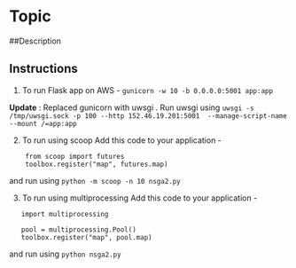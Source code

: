# Topic
##Description
## Instructions
1. To run Flask app on AWS - ```gunicorn -w 10 -b 0.0.0.0:5001 app:app```

**Update** : Replaced gunicorn with uwsgi . 
Run uwsgi using ```uwsgi -s /tmp/uwsgi.sock -p 100 --http 152.46.19.201:5001  --manage-script-name --mount /=app:app```

2. To run using scoop 
Add this code to your application - 
```
    from scoop import futures
    toolbox.register("map", futures.map) 
```
 
 and run using ``` python -m scoop -n 10 nsga2.py ```
 
 3. To run using multiprocessing
 Add this code to your application - 
 ``` 
    import multiprocessing

    pool = multiprocessing.Pool()
    toolbox.register("map", pool.map)
 ```
    
and run using ```python nsga2.py ```


    
